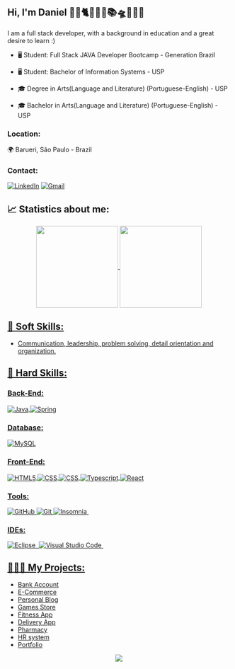 ## Hi, I'm Daniel 💪🏽🐈👨🏽‍🏫📚🛸🧑🏽‍💻

I am a full stack developer, with a background in education and a great desire to learn :)

- 🖥️ Student: Full Stack JAVA Developer Bootcamp - Generation Brazil

- 🖥️ Student: Bachelor of Information Systems - USP

- 🎓 Degree in Arts(Language and Literature) (Portuguese-English) - USP

- 🎓 Bachelor in Arts(Language and Literature) (Portuguese-English) - USP


### Location:
🌍 Barueri, São Paulo - Brazil

### Contact:

[![LinkedIn](https://img.shields.io/badge/LinkedIn-0077B5?style=for-the-badge&logo=linkedin&logoColor=white)](https://www.linkedin.com/in/danieldossantoslima/)
[![Gmail](https://img.shields.io/badge/-Gmail-D14836?style=for-the-badge&logo=Gmail&logoColor=white)](mailto:dsl.daniel.santos.lima@gmail.com)

## 📈 Statistics about me: 

<div align="center">
<a href="https://github.com/anuraghazra/github-readme-stats">
 <img height=185 align="center" src="https://github-readme-stats.vercel.app/api?username=DanielDosSantosLima&rank_icon=github&theme=holi"/>
</a>
<a href="https://github.com/anuraghazra/convoychat">
 <img height=185 align="center" src="https://github-readme-stats.vercel.app/api/top-langs/?username=DanielDosSantosLima&layout=compact&langs_count=7&theme=holi"/>
</div>
 
## 💭 Soft Skills:
- Communication, leadership, problem solving, detail orientation and organization.
          
## 🚀 Hard Skills:
### Back-End:
<div style="display: inline_block">
    <img align="center" alt="Java" src="https://img.shields.io/badge/Java-ED8B00?style=for-the-badge&logo=openjdk&logoColor=white"/>
    <img align="center" alt="Spring" src="https://img.shields.io/badge/Spring%20Boot-6DB33F?style=for-the-badge&logo=spring&logoColor=white">
</div>

### Database:
<div style="display: inline_block">
    <img align="center" alt="MySQL" src="https://img.shields.io/badge/MySQL-00000F?style=for-the-badge&logo=mysql&logoColor=white"/>
</div>

### Front-End:
<div style="display: inline_block">
    <img align="center" alt="HTML5" src="https://img.shields.io/badge/HTML5-E34F26?style=for-the-badge&logo=html5&logoColor=white"/>
    <img align="center" alt="CSS" src="https://img.shields.io/badge/CSS3-1572B6?style=for-the-badge&logo=css3&logoColor=white"/>
    <img align="center" alt="CSS" src="https://img.shields.io/badge/JavaScript-F7DF1E?style=for-the-badge&logo=javascript&logoColor=black"/>
    <img align="center" alt="Typescript" src="https://img.shields.io/badge/TypeScript-007ACC?style=for-the-badge&logo=typescript&logoColor=white"/>
    <img align="center" alt="React" src="https://img.shields.io/badge/React-20232A?style=for-the-badge&logo=react&logoColor=61DAFB"/>
</div>

### Tools:
![GitHub](https://img.shields.io/badge/GitHub-100000?style=for-the-badge&logo=github&logoColor=white)
<img aling="center" alt="Git" src="https://img.shields.io/badge/GIT-E44C30?style=for-the-badge&logo=git&logoColor=white"/>
![Insomnia](https://img.shields.io/badge/-Insomnia-0D1117?style=for-the-badge&logo=insomnia&labelColor=0D1117)&nbsp;

### IDEs:
![Eclipse](https://img.shields.io/badge/Eclipse-2C2255?style=for-the-badge&logo=eclipse&logoColor=white)&nbsp;
![Visual Studio Code](https://img.shields.io/badge/-Visual%20Studio%20Code-0D1117?style=for-the-badge&logo=visual-studio-code&logoColor=0D1117&labelColor=0D1117)&nbsp;

## 🧑🏽‍💻 My Projects:
- Bank Account
- E-Commerce
- Personal Blog
- Games Store
- Fitness App
- Delivery App
- Pharmacy
- HR system
- Portfolio

<div align="center">
<p align="center"></p> 
<p align="center"><img align="center" src="https://visit-counter.vercel.app/counter.png?page=https%3A%2F%2Fgithub.com%2FDanielDosSantosLima&s=50&c=db006a&bg=00000000&no=7&ff=digi&tb=Visits%3A++&ta="/></p> 
<br> 
</div>
